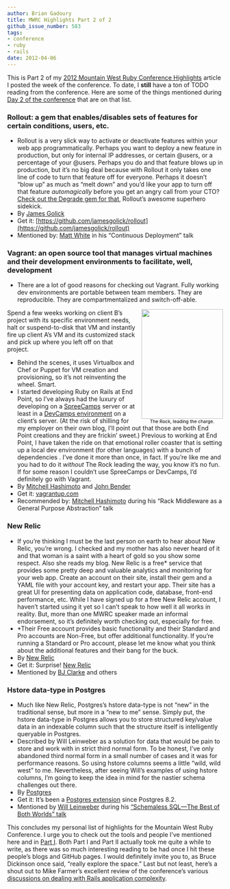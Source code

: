 ```yaml
---
author: Brian Gadoury
title: MWRC Highlights Part 2 of 2
github_issue_number: 583
tags:
- conference
- ruby
- rails
date: 2012-04-06
---
```


This is Part 2 of my [2012 Mountain West Ruby Conference Highlights](/blog/2012/03/mwrc-highlights-part-1-of-2) article I posted the week of the conference. To date, I **still** have a ton of TODO reading from the conference. Here are some of the things mentioned during [Day 2 of the conference](http://mtnwestrubyconf.org/2012/schedule) that are on that list.

### Rollout: a gem that enables/disables sets of features for certain conditions, users, etc.

- Rollout is a very slick way to activate or deactivate features within your web app programmatically. Perhaps you want to deploy a new feature in production, but only for internal IP addresses, or certain @users, or a percentage of your @users. Perhaps you do and that feature blows up in production, but it’s no big deal because with Rollout it only takes one line of code to turn that feature off for everyone. Perhaps it doesn’t “blow up” as much as “melt down” and you’d like your app to turn off that feature *automagically* before you get an angry call from your CTO? [Check out the Degrade gem for that](https://github.com/jamesgolick/degrade), Rollout’s awesome superhero sidekick.
- By [James Golick](http://jamesgolick.com/2010/8/1/introducing-rollout-condionally-roll-out-features-with-redis..html)
- Get it: [https://github.com/jamesgolick/rollout](https://github.com/jamesgolick/rollout)
- Mentioned by: [Matt White](https://github.com/whitethunder) in his “Continuous Deployment” talk

### Vagrant: an open source tool that manages virtual machines and their development environments to facilitate, well, development

- There are a lot of good reasons for checking out Vagrant. Fully working dev environments are portable between team members. They are reproducible. They are compartmentalized and switch-off-able.

<div class="separator" style="clear: right; float: right; text-align: center; margin-left:1em;"><a href="/blog/2012/04/mwrc-highlights-part-2-of-2/image-0-big.jpeg" imageanchor="1" style="margin-bottom:1em"><img border="0" height="256" src="/blog/2012/04/mwrc-highlights-part-2-of-2/image-0.jpeg" width="190"/></a><br/><span style="font-weight: normal; font-size: 8pt; color: #000">The Rock, leading the charge.</span></div>

Spend a few weeks working on client B’s project with its specific environment needs, halt or suspend-to-disk that VM and instantly fire up client A’s VM and its customized stack and pick up where you left off on that project.
- Behind the scenes, it uses Virtualbox and Chef or Puppet for VM creation and provisioning, so it’s not reinventing the wheel. Smart.
- I started developing Ruby on Rails at End Point, so I’ve always had the luxury of developing on a [SpreeCamps](http://www.spreecamps.com) server or at least in a [DevCamps environment](http://www.spreecamps.com/camps) on a client’s server. (At the risk of shilling for my employer on their own blog, I’ll point out that those are both End Point creations and they are frickin’ sweet.) Previous to working at End Point, I have taken the ride on that emotional roller coaster that is setting up a local dev environment (for other languages) with a bunch of dependencies . I’ve done it more than once, in fact. If you’re like me and you had to do it *without* The Rock leading the way, you know it’s no fun. If for some reason I couldn’t use SpreeCamps or DevCamps, I’d definitely go with Vagrant.
- By [Mitchell Hashimoto](https://twitter.com/mitchellh) and [John Bender](http://nickelcode.com/)
- Get it: [vagrantup.com](https://www.vagrantup.com)
- Recommended by: [Mitchell Hashimoto](https://twitter.com/mitchellh) during his “Rack Middleware as a General Purpose Abstraction” talk

### New Relic

- If you’re thinking I must be the last person on earth to hear about New Relic, you’re wrong. I checked and my mother has also never heard of it and that woman is a saint with a heart of gold so you show some respect. Also she reads my blog. New Relic is a free* service that provides some pretty deep and valuable analytics and monitoring for your web app. Create an account on their site, install their gem and a YAML file with your account key, and restart your app. Their site has a great UI for presenting data on application code, database, front-end performance, etc. While I have signed up for a free New Relic account, I haven’t started using it yet so I can’t speak to how well it all works in reality. But, more than one MWRC speaker made an informal endorsement, so it’s definitely worth checking out, especially for free.
- *Their Free account provides basic functionality and their Standard and Pro accounts are Non-Free, but offer additional functionality. If you’re running a Standard or Pro account, please let me know what you think about the additional features and their bang for the buck.
- By [New Relic](https://newrelic.com/)
- Get it: Surprise! [New Relic](https://newrelic.com/)
- Mentioned by [BJ Clarke](https://twitter.com/RobotDeathSquad) and others

### Hstore data-type in Postgres

- Much like New Relic, Postgres’s hstore data-type is not “new” in the traditional sense, but more in a “new to me” sense. Simply put, the hstore data-type in Postgres allows you to store structured key/value data in an indexable column such that the structure itself is intelligently queryable in Postgres.
- Described by Will Leinweber as a solution for data that would be pain to store and work with in strict third normal form. To be honest, I’ve only abandoned third normal form in a small number of cases and it was for performance reasons. So using hstore columns seems a little “wild, wild west” to me. Nevertheless, after seeing Will’s examples of using hstore columns, I’m going to keep the idea in mind for the nastier schema challenges out there.
- By [Postgres](https://www.postgresql.org/download/)
- Get it: It’s been a [Postgres extension](https://www.postgresql.org/docs/9.0/static/hstore.html) since Postgres 8.2.
- Mentioned by [Will Leinweber](http://bitfission.com/) during his [“Schemaless SQL—​The Best of Both Worlds” talk](https://www.youtube.com/watch?v=r4lE4bxMJmk)

This concludes my personal list of highlights for the Mountain West Ruby Conference. I urge you to check out the tools and people I’ve mentioned here and in [Part I](/blog/2012/03/mwrc-highlights-part-1-of-2). Both Part I and Part II actually took me quite a while to write, as there was so much interesting reading to be had once I hit these people’s blogs and GitHub pages. I would definitely invite you to, as Bruce Dickinson once said, “really explore the space.” Last but not least, here’s a shout out to Mike Farmer’s excellent review of the conference’s various [discussions on dealing with Rails application complexity](/blog/2012/03/dealing-with-rails-application).
